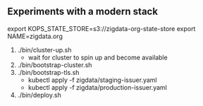 ## Experiments with a modern stack

export KOPS_STATE_STORE=s3://zigdata-org-state-store
export NAME=zigdata.org

1. ./bin/cluster-up.sh
    - wait for cluster to spin up and become available
2. ./bin/bootstrap-cluster.sh
3. ./bin/bootstrap-tls.sh
    - kubectl apply -f zigdata/staging-issuer.yaml
    - kubectl apply -f zigdata/production-issuer.yaml
4. ./bin/deploy.sh
